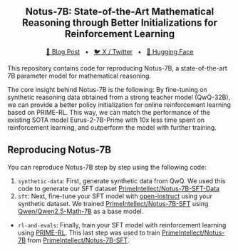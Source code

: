 <p align="center">
<h2 align="center">Notus-7B: State-of-the-Art Mathematical Reasoning through Better Initializations for Reinforcement Learning</h1>
</p>

<p align="center">
<a href="">🔗 Blog Post</a>
<span>&nbsp;&nbsp;•&nbsp;&nbsp;</span>
<a href="">🐦 X / Twitter</a>
<span>&nbsp;&nbsp;•&nbsp;&nbsp;</span>
<a href="">🤗 Hugging Face</a>
</p>


This repository contains code for reproducing Notus-7B, a state-of-the-art 7B parameter model for mathematical reasoning. 

The core insight behind Notus-7B is the following: By fine-tuning on synthetic reasoning data obtained from a strong teacher model (QwQ-32B), we can provide a better policy initialization for online reinforcement learning based on PRIME-RL. This way, we can match the performance of the existing SOTA model Eurus-2-7B-Prime with 10x less time spent on reinforcement learning, and outperform the model with further training.

## Reproducing Notus-7B

You can reproduce Notus-7B step by step using the following code:

1. `synthetic-data`: First, generate synthetic data from QwQ. We used this code to generate our SFT dataset [PrimeIntellect/Notus-7B-SFT-Data](https://huggingface.co/datasets/PrimeIntellect/Notus-7B-SFT-Data)
2. `sft`: Next, fine-tune your SFT model with [open-instruct](https://github.com/allenai/open-instruct) using your synthetic dataset. We trained [PrimeIntellect/Notus-7B-SFT](https://huggingface.co/PrimeIntellect/Notus-7B-SFT) using [Qwen/Qwen2.5-Math-7B](https://huggingface.co/Qwen/Qwen2.5-Math-7B) as a base model.
- `rl-and-evals`: Finally, train your SFT model with reinforcement learning using [PRIME-RL](https://github.com/PRIME-RL/PRIME). This last step was used to train [PrimeIntellect/Notus-7B](https://huggingface.co/PrimeIntellect/Notus-7B) from [PrimeIntellect/Notus-7B-SFT](https://huggingface.co/PrimeIntellect/Notus-7B-SFT).

